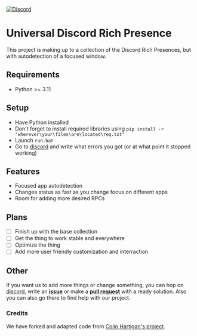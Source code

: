 [![Discord](https://img.shields.io/discord/1054578014593241179?style=flat&logo=discord&logoColor=ffffff&label=Discord&labelColor=0000ff&link=https%3A%2F%2Fdiscord.gg%2FdzqeXYDDmy)](https://discord.gg/dzqeXYDDmy) 

# Universal Discord Rich Presence
This project is making up to a collection of the Discord Rich Presences, but with autodetection of a focused window.
## Requirements
- Python >= 3.11
## Setup
- Have Python installed
- Don't forget to install required libraries using `pip install -r "wherever\your\files\are\located\req.txt"`
- Launch `run.bat`
- Go to [discord](https://discord.gg/dzqeXYDDmy) and write what errors you got (or at what point it stopped working)
## Features
- Focused app autodetection
- Changes status as fast as you change focus on different apps
- Room for adding more desired RPCs
## Plans
- [ ] Finish up with the base collection
- [ ] Get the thing to work stable and everywhere
- [ ] Optimize the thing
- [ ] Add more user friendly customization and interraction
## Other
If you want us to add more things or change something, you can hop on [discord](https://discord.gg/dzqeXYDDmy), write an [**issue**](https://github.com/Purple-Palm/Universal-Discord-Rich-Presence/issues) or make a [**pull request**](https://github.com/Purple-Palm/Universal-Discord-Rich-Presence/pulls) with a ready solution.
Also you can also go there to find help with our project. 

### Credits

We have forked and adapted code from [Colin Hartigan's project](https://github.com/colinhartigan/valorant-rpc).
